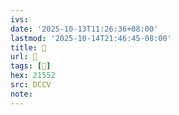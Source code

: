 ```yaml
---
ivs:
date: '2025-10-13T11:26:36+08:00'
lastmod: '2025-10-14T21:46:45-08:00'
title: 󰑵
url: 󰑵
tags: [𡕒]
hex: 21552
src: DCCV
note:
---
```

